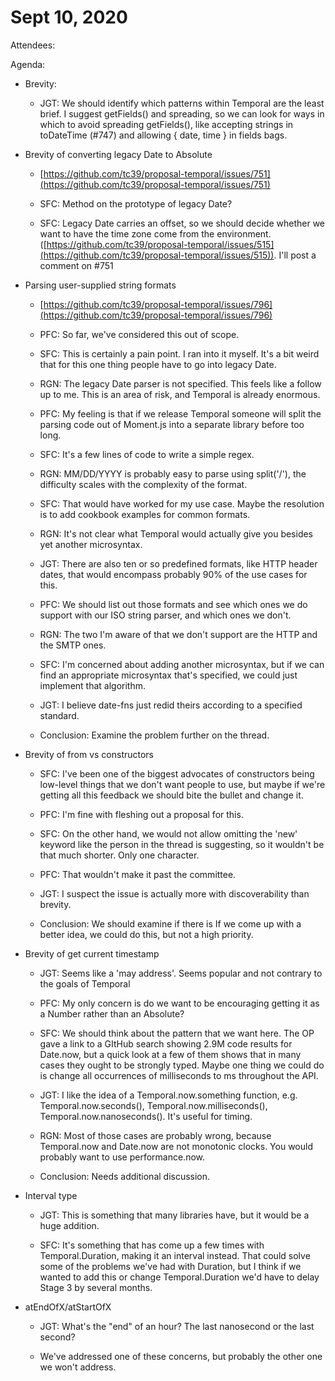 # Sept 10, 2020

Attendees:

Agenda:

* Brevity:

    * JGT: We should identify which patterns within Temporal are the least brief. I suggest getFields() and spreading, so we can look for ways in which to avoid spreading getFields(), like accepting strings in toDateTime (#747) and allowing { date, time } in fields bags.

* Brevity of converting legacy Date to Absolute

    * [https://github.com/tc39/proposal-temporal/issues/751](https://github.com/tc39/proposal-temporal/issues/751)

    * SFC: Method on the prototype of legacy Date?

    * SFC: Legacy Date carries an offset, so we should decide whether we want to have the time zone come from the environment. ([https://github.com/tc39/proposal-temporal/issues/515](https://github.com/tc39/proposal-temporal/issues/515)). I'll post a comment on #751

* Parsing user-supplied string formats

    * [https://github.com/tc39/proposal-temporal/issues/796](https://github.com/tc39/proposal-temporal/issues/796)

    * PFC: So far, we've considered this out of scope.

    * SFC: This is certainly a pain point. I ran into it myself. It's a bit weird that for this one thing people have to go into legacy Date.

    * RGN: The legacy Date parser is not specified. This feels like a follow up to me. This is an area of risk, and Temporal is already enormous.

    * PFC: My feeling is that if we release Temporal someone will split the parsing code out of Moment.js into a separate library before too long.

    * SFC: It's a few lines of code to write a simple regex.

    * RGN: MM/DD/YYYY is probably easy to parse using split('/'), the difficulty scales with the complexity of the format.

    * SFC: That would have worked for my use case. Maybe the resolution is to add cookbook examples for common formats.

    * RGN: It's not clear what Temporal would actually give you besides yet another microsyntax.

    * JGT: There are also ten or so predefined formats, like HTTP header dates, that would encompass probably 90% of the use cases for this.

    * PFC: We should list out those formats and see which ones we do support with our ISO string parser, and which ones we don't.

    * RGN: The two I'm aware of that we don't support are the HTTP and the SMTP ones.

    * SFC: I'm concerned about adding another microsyntax, but if we can find an appropriate microsyntax that's specified, we could just implement that algorithm.

    * JGT: I believe date-fns just redid theirs according to a specified standard.

    * Conclusion: Examine the problem further on the thread.

* Brevity of from vs constructors

    * SFC: I've been one of the biggest advocates of constructors being low-level things that we don't want people to use, but maybe if we're getting all this feedback we should bite the bullet and change it.

    * PFC: I'm fine with fleshing out a proposal for this.

    * SFC: On the other hand, we would not allow omitting the 'new' keyword like the person in the thread is suggesting, so it wouldn't be that much shorter. Only one character.

    * PFC: That wouldn't make it past the committee.

    * JGT: I suspect the issue is actually more with discoverability than brevity.

    * Conclusion: We should examine if there is If we come up with a better idea, we could do this, but not a high priority.

* Brevity of get current timestamp

    * JGT: Seems like a 'may address'. Seems popular and not contrary to the goals of Temporal

    * PFC: My only concern is do we want to be encouraging getting it as a Number rather than an Absolute?

    * SFC: We should think about the pattern that we want here. The OP gave a link to a GItHub search showing 2.9M code results for Date.now, but a quick look at a few of them shows that in many cases they ought to be strongly typed. Maybe one thing we could do is change all occurrences of milliseconds to ms throughout the API.

    * JGT: I like the idea of a Temporal.now.something function, e.g. Temporal.now.seconds(), Temporal.now.milliseconds(), Temporal.now.nanoseconds(). It's useful for timing.

    * RGN: Most of those cases are probably wrong, because Temporal.now and Date.now are not monotonic clocks. You would probably want to use performance.now.

    * Conclusion: Needs additional discussion.

* Interval type

    * JGT: This is something that many libraries have, but it would be a huge addition.

    * SFC: It's something that has come up a few times with Temporal.Duration, making it an interval instead. That could solve some of the problems we've had with Duration, but I think if we wanted to add this or change Temporal.Duration we'd have to delay Stage 3 by several months.

* atEndOfX/atStartOfX

    * JGT: What's the "end" of an hour? The last nanosecond or the last second?

    * We've addressed one of these concerns, but probably the other one we won't address.
